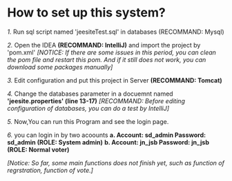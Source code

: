 **How to set up this system?**
==============================
  *1.* Run sql script named 'jeesiteTest.sql' in databases (RECOMMAND: Mysql)
  
  *2.* Open the IDEA **(RECOMMAND: IntelliJ)** and import the project by 'pom.xml' *[NOTICE: If there are some issues in this period, you can clean the pom file and restart this pom. And if it still does not work, you can download some packages manually]*
  
  *3.* Edit configuration and put this project in Server **(RECOMMAND: Tomcat)**
  
  *4.* Change the databases parameter in a docuemnt named **'jeesite.properties' (line 13-17)** *[RECOMMAND: Before editing configuration of databases, you can do a test by IntelliJ]*
  
  *5.* Now,You can run this Program and see the login page. 
  
  *6.* you can login in by two acoounts
	**a. Account: sd_admin Password: sd_admin (ROLE: System admin)**
	**b. Account: jn_jsb Password: jn_jsb (ROLE: Normal voter)**
  
  *[Notice: So far, some main functions does not finish yet, such as function of regrstration, function of vote.]*
